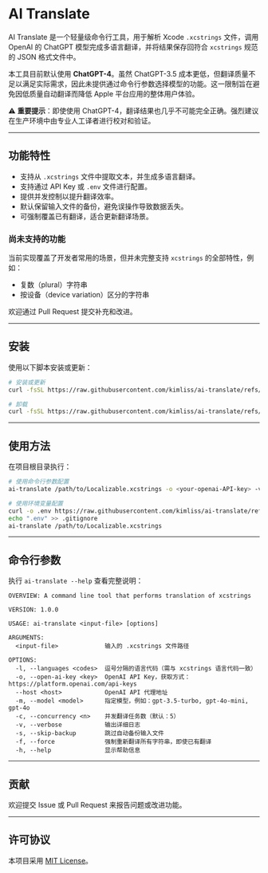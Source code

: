 # AI Translate

AI Translate 是一个轻量级命令行工具，用于解析 Xcode `.xcstrings` 文件，调用 OpenAI 的 ChatGPT 模型完成多语言翻译，并将结果保存回符合 `xcstrings` 规范的 JSON 格式文件中。

本工具目前默认使用 **ChatGPT-4**。虽然 ChatGPT-3.5 成本更低，但翻译质量不足以满足实际需求，因此未提供通过命令行参数选择模型的功能。这一限制旨在避免因低质量自动翻译而降低 Apple 平台应用的整体用户体验。

⚠️ **重要提示**：即使使用 ChatGPT-4，翻译结果也几乎不可能完全正确。强烈建议在生产环境中由专业人工译者进行校对和验证。

---

## 功能特性

- 支持从 `.xcstrings` 文件中提取文本，并生成多语言翻译。
- 支持通过 API Key 或 `.env` 文件进行配置。
- 提供并发控制以提升翻译效率。
- 默认保留输入文件的备份，避免误操作导致数据丢失。
- 可强制覆盖已有翻译，适合更新翻译场景。

### 尚未支持的功能
当前实现覆盖了开发者常用的场景，但并未完整支持 `xcstrings` 的全部特性，例如：
- 复数（plural）字符串
- 按设备（device variation）区分的字符串

欢迎通过 Pull Request 提交补充和改进。

---

## 安装

使用以下脚本安装或更新：

```bash
# 安装或更新
curl -fsSL https://raw.githubusercontent.com/kimliss/ai-translate/refs/heads/main/install.sh | bash

# 卸载
curl -fsSL https://raw.githubusercontent.com/kimliss/ai-translate/refs/heads/main/install.sh | bash -s uninstall
````

---

## 使用方法

在项目根目录执行：

```bash
# 使用命令行参数配置
ai-translate /path/to/Localizable.xcstrings -o <your-openai-API-key> -v -l de,es,fr,he,it,ru,hi,en-GB

# 使用环境变量配置
curl -o .env https://raw.githubusercontent.com/kimliss/ai-translate/refs/heads/main/.env.example
echo ".env" >> .gitignore
ai-translate /path/to/Localizable.xcstrings
```

---

## 命令行参数

执行 `ai-translate --help` 查看完整说明：

```
OVERVIEW: A command line tool that performs translation of xcstrings

VERSION: 1.0.0

USAGE: ai-translate <input-file> [options]

ARGUMENTS:
  <input-file>             输入的 .xcstrings 文件路径

OPTIONS:
  -l, --languages <codes>  逗号分隔的语言代码（需与 xcstrings 语言代码一致）
  -o, --open-ai-key <key>  OpenAI API Key，获取方式：https://platform.openai.com/api-keys
  --host <host>            OpenAI API 代理地址
  -m, --model <model>      指定模型，例如：gpt-3.5-turbo, gpt-4o-mini, gpt-4o
  -c, --concurrency <n>    并发翻译任务数（默认：5）
  -v, --verbose            输出详细日志
  -s, --skip-backup        跳过自动备份输入文件
  -f, --force              强制重新翻译所有字符串，即使已有翻译
  -h, --help               显示帮助信息
```

---

## 贡献

欢迎提交 Issue 或 Pull Request 来报告问题或改进功能。

---

## 许可协议

本项目采用 [MIT License](LICENSE)。

```